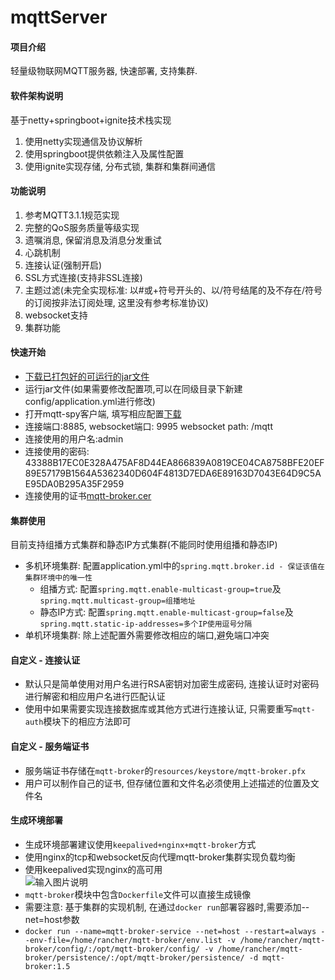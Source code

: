 # mqttServer

#### 项目介绍
轻量级物联网MQTT服务器, 快速部署, 支持集群.

#### 软件架构说明
基于netty+springboot+ignite技术栈实现
1. 使用netty实现通信及协议解析
2. 使用springboot提供依赖注入及属性配置
3. 使用ignite实现存储, 分布式锁, 集群和集群间通信


#### 功能说明
1. 参考MQTT3.1.1规范实现
2. 完整的QoS服务质量等级实现
3. 遗嘱消息, 保留消息及消息分发重试
4. 心跳机制
5. 连接认证(强制开启)
5. SSL方式连接(支持非SSL连接)
6. 主题过滤(未完全实现标准: 以#或+符号开头的、以/符号结尾的及不存在/符号的订阅按非法订阅处理, 这里没有参考标准协议)
7. websocket支持
8. 集群功能

#### 快速开始
- [下载已打包好的可运行的jar文件](https://gitee.com/recallcode/iot-mqtt-server/releases)
- 运行jar文件(如果需要修改配置项,可以在同级目录下新建config/application.yml进行修改)
- 打开mqtt-spy客户端, 填写相应配置[下载](https://github.com/eclipse/paho.mqtt-spy/wiki/Downloads)
- 连接端口:8885, websocket端口: 9995 websocket path: /mqtt
- 连接使用的用户名:admin
- 连接使用的密码: 43388B17EC0E328A475AF8D44EA866839A0819CE04CA8758BFE20EF89E57179B1564A5362340D604F4813D7EDA6E89163D7043E64D9C5AE95DA0B295A35F2959
- 连接使用的证书[mqtt-broker.cer](https://gitee.com/recallcode/iot-mqtt-server/releases)

#### 集群使用
目前支持组播方式集群和静态IP方式集群(不能同时使用组播和静态IP)
- 多机环境集群: 配置application.yml中的`spring.mqtt.broker.id - 保证该值在集群环境中的唯一性`
  - 组播方式: 配置`spring.mqtt.enable-multicast-group=true`及`spring.mqtt.multicast-group=组播地址`
  - 静态IP方式: 配置`spring.mqtt.enable-multicast-group=false`及`spring.mqtt.static-ip-addresses=多个IP使用逗号分隔`
- 单机环境集群: 除上述配置外需要修改相应的端口,避免端口冲突

#### 自定义 - 连接认证
- 默认只是简单使用对用户名进行RSA密钥对加密生成密码, 连接认证时对密码进行解密和相应用户名进行匹配认证
- 使用中如果需要实现连接数据库或其他方式进行连接认证, 只需要重写`mqtt-auth`模块下的相应方法即可

#### 自定义 - 服务端证书
- 服务端证书存储在`mqtt-broker`的`resources/keystore/mqtt-broker.pfx`
- 用户可以制作自己的证书, 但存储位置和文件名必须使用上述描述的位置及文件名

#### 生成环境部署
- 生成环境部署建议使用`keepalived+nginx+mqtt-broker`方式
- 使用nginx的tcp和websocket反向代理mqtt-broker集群实现负载均衡
- 使用keepalived实现nginx的高可用    
![输入图片说明](https://images.gitee.com/uploads/images/2018/0712/112559_e5f8401d_1081719.png "QQ拼音截图20180712112409.png")
- `mqtt-broker`模块中包含`Dockerfile`文件可以直接生成镜像
- 需要注意: 基于集群的实现机制, 在通过`docker run`部署容器时,需要添加--net=host参数
- `docker run --name=mqtt-broker-service --net=host --restart=always --env-file=/home/rancher/mqtt-broker/env.list -v /home/rancher/mqtt-broker/config/:/opt/mqtt-broker/config/ -v /home/rancher/mqtt-broker/persistence/:/opt/mqtt-broker/persistence/ -d mqtt-broker:1.5`
